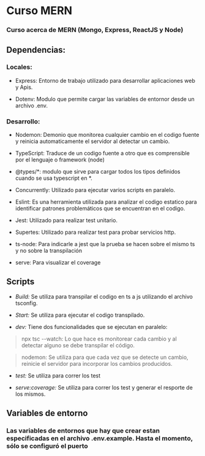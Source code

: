 # Curso MERN

### Curso acerca de MERN (Mongo, Express, ReactJS y Node)

## **Dependencias:**

### Locales:

- Express: Entorno de trabajo utilizado para desarrollar aplicaciones web y Apis.

- Dotenv: Modulo que permite cargar las variables de entornor desde un archivo .env.

### Desarrollo:

- Nodemon: Demonio que monitorea cualquier cambio en el codigo fuente y reinicia automaticamente el servidor al detectar un cambio.

- TypeScript: Traduce de un codigo fuente a otro que es comprensible por el lenguaje o framework (node)

- @types/*: modulo que sirve para cargar todos los tipos definidos cuando se usa typescript en *. 

- Concurrently: Utilizado para ejecutar varios scripts en paralelo.

- Eslint: Es una herramienta utilizada para analizar el codigo estatico para identificar patrones problemáticos que se encuentran en el codigo.

- Jest: Utilizado para realizar test unitario.

- Supertes: Utilizado para realizar test para probar servicios http.

- ts-node: Para indicarle a jest que la prueba se hacen sobre el mismo ts y no sobre la transpilación

- serve: Para visualizar el coverage

## **Scripts**

- _Build:_ Se utiliza para transpilar el codigo en ts a js utilizando el archivo tsconfig.

- _Start:_ Se utiliza para ejecutar el codigo transpilado.

- _dev:_ Tiene dos funcionalidades que se ejecutan en paralelo:

> npx tsc --watch: Lo que hace es monitorear cada cambio y al detectar alguno se debe transpilar el código.

> nodemon: Se utiliza para que cada vez que se detecte un cambio, reinicie el servidor para incorporar los cambios producidos.

- _test:_ Se utiliza para correr los test

- _serve:coverage:_ Se utiliza para correr los test y generar el resporte de los mismos.

## Variables de entorno
### Las variables de entornos que hay que crear estan especificadas en el archivo .env.example. Hasta el momento, sólo se configuró el puerto
